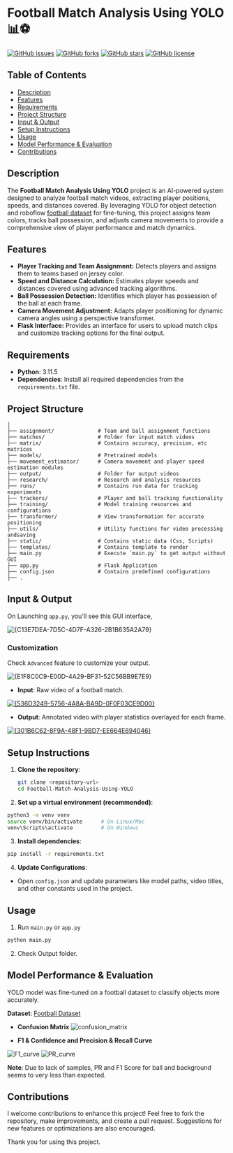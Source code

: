 # Football Match Analysis Using YOLO 📊⚽


[![GitHub issues](https://img.shields.io/github/issues/iiakshat/football_yolo.svg)](https://github.com/iiakshat/football_yolo/issues)
[![GitHub forks](https://img.shields.io/github/forks/iiakshat/football_yolo.svg)](https://github.com/iiakshat/football_yolo/network)
[![GitHub stars](https://img.shields.io/github/stars/iiakshat/football_yolo.svg)](https://github.com/iiakshat/football_yolo/stargazers)
[![GitHub license](https://img.shields.io/github/license/iiakshat/football_yolo.svg)](https://github.com/iiakshat/football_yolo/blob/main/LICENSE)

## Table of Contents
- [Description](#description)
- [Features](#features)
- [Requirements](#requirements)
- [Project Structure](#project-structure)
- [Input & Output](#input--output)
- [Setup Instructions](#setup-instructions)
- [Usage](#usage)
- [Model Performance & Evaluation](#model-performance--evaluation)
- [Contributions](#contributions)

## Description
The __Football Match Analysis Using YOLO__ project is an AI-powered system designed to analyze football match videos, extracting player positions, speeds, and distances covered. By leveraging YOLO for object detection and roboflow [football dataset](https://universe.roboflow.com/roboflow-jvuqo/football-players-detection-3zvbc/dataset/1) for fine-tuning, this project assigns team colors, tracks ball possession, and adjusts camera movements to provide a comprehensive view of player performance and match dynamics.


## Features
- __Player Tracking and Team Assignment:__ Detects players and assigns them to teams based on jersey color.
- __Speed and Distance Calculation:__ Estimates player speeds and distances covered using advanced tracking algorithms.
- __Ball Possession Detection:__ Identifies which player has possession of the ball at each frame.
- __Camera Movement Adjustment:__ Adapts player positioning for dynamic camera angles using a perspective transformer.
- __Flask Interface:__ Provides an interface for users to upload match clips and customize tracking options for the final output.


## Requirements
- **Python**: 3.11.5
- **Dependencies**: Install all required dependencies from the `requirements.txt` file.

## Project Structure
```
│
├── assignment/              # Team and ball assignment functions
├── matches/                 # Folder for input match videos
├── matrix/                  # Contains accuracy, precision, etc matrices
├── models/                  # Pretrained models
├── movement_estimator/      # Camera movement and player speed estimation modules
├── output/                  # Folder for output videos
├── research/                # Research and analysis resources
├── runs/                    # Contains run data for tracking experiments
├── trackers/                # Player and ball tracking functionality
├── training/                # Model training resources and configurations
├── transformer/             # View transformation for accurate positioning
├── utils/                   # Utility functions for video processing andsaving
├── static/                  # Contains static data (Css, Scripts)
├── templates/               # Contains template to render
├── main.py                  # Execute `main.py` to get output without GUI
├── app.py                   # Flask Application
├── config.json              # Contains predefined configurations
├── .
```

## Input & Output
On Launching `app.py`, you'll see this GUI interface,

![{C13E7DEA-7D5C-4D7F-A326-2B1B635A2A79}](https://github.com/user-attachments/assets/66d2ce01-215f-49a7-9a02-b6e6e5a37c61)


### Customization
Check `Advanced` feature to customize your output.

![{E1F8C0C9-E00D-4A29-BF31-52C56BB9E7E9}](https://github.com/user-attachments/assets/14b0e59a-a48b-4d33-9883-59908205e77c)

- **Input**: Raw video of a football match.

[![{536D3249-5756-4A8A-BA9D-0F0F03CE9D00}](https://github.com/user-attachments/assets/f754b2ad-f51a-4d5c-8969-cf5c40826479)](https://github.com/user-attachments/assets/f52fd141-5b34-4d57-b007-99935dda8530)

- **Output**: Annotated video with player statistics overlayed for each frame.

[![{301B6C62-8F9A-48F1-9BD7-EE664E694046}](https://github.com/user-attachments/assets/e68b9f3f-af3d-4165-a140-1e37cd2f6a75)](https://github.com/user-attachments/assets/e7a2b080-8b28-44a9-a4aa-17304cada8c6)

## Setup Instructions
1. **Clone the repository**:
   ```bash
   git clone <repository-url>
   cd Football-Match-Analysis-Using-YOLO
   ```

2. **Set up a virtual environment (recommended)**:
```bash
python3 -m venv venv
source venv/bin/activate      # On Linux/Mac
venv\Scripts\activate         # On Windows
```
3. **Install dependencies**:
```bash
pip install -r requirements.txt
```
4. **Update Configurations**:
- Open `config.json` and update parameters like model paths, video titles, and other constants used in the project.

## Usage
1. Run `main.py` or `app.py`
```bash
python main.py
```
2. Check Output folder.

## Model Performance & Evaluation
YOLO model was fine-tuned on a football dataset to classify objects more accurately.

**Dataset**: [Football Dataset](https://universe.roboflow.com/roboflow-jvuqo/football-players-detection-3zvbc/dataset/1)
- __Confusion Matrix__
  ![confusion_matrix](https://github.com/user-attachments/assets/01c7907e-db6b-4f5f-acdc-fe738bb3c815)

- __F1 & Confidence and Precision & Recall Curve__

![F1_curve](https://github.com/user-attachments/assets/dbea5803-5267-47ac-857a-1082c444805e)
![PR_curve](https://github.com/user-attachments/assets/435b17d0-4414-429b-b672-d767b5f30cbb)

**Note**: Due to lack of samples, PR and F1 Score for ball and background seems to very less than expected.


## Contributions

I welcome contributions to enhance this project! Feel free to fork the repository, make improvements, and create a pull request. Suggestions for new features or optimizations are also encouraged.

Thank you for using this project.
